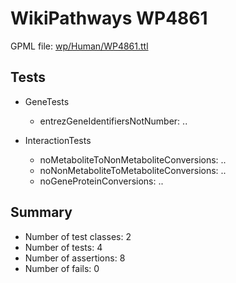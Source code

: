# WikiPathways WP4861

GPML file: [wp/Human/WP4861.ttl](../wp/Human/WP4861.ttl)

## Tests

* GeneTests
    * entrezGeneIdentifiersNotNumber: ..

* InteractionTests
    * noMetaboliteToNonMetaboliteConversions: ..
    * noNonMetaboliteToMetaboliteConversions: ..
    * noGeneProteinConversions: ..

## Summary

* Number of test classes: 2
* Number of tests: 4
* Number of assertions: 8
* Number of fails: 0
